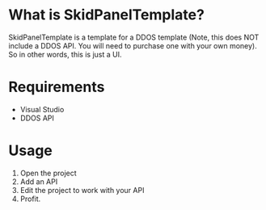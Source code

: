 # What is SkidPanelTemplate?
SkidPanelTemplate is a template for a DDOS template (Note, this does NOT include a DDOS API. You will need to purchase one with your own money). So in other words, this is just a UI.
# Requirements
* Visual Studio
* DDOS API
# Usage
1. Open the project
2. Add an API 
3. Edit the project to work with your API
4. Profit.
